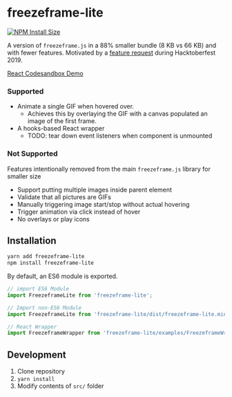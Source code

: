# freezeframe-lite

[![NPM Install Size][install-size-image]][install-size-url]

A version of `freezeframe.js` in a 88% smaller bundle (8 KB vs 66 KB) and with fewer features. Motivated by a [feature request](https://github.com/lbryio/lbry-desktop/pull/2986) during Hacktoberfest 2019.

[React Codesandbox Demo](https://codesandbox.io/s/peaceful-kapitsa-o0i6z?fontsize=14)

### Supported

- Animate a single GIF when hovered over.
  - Achieves this by overlaying the GIF with a canvas populated an image of the first frame.
- A hooks-based React wrapper
  - TODO: tear down event listeners when component is unmounted

### Not Supported

Features intentionally removed from the main `freezeframe.js` library for smaller size

- Support putting multiple images inside parent element
- Validate that all pictures are GIFs
- Manually triggering image start/stop without actual hovering
- Trigger animation via click instead of hover
- No overlays or play icons

## Installation

```bash
yarn add freezeframe-lite
npm install freezeframe-lite
```

By default, an ES6 module is exported.

```js
// import ES6 Module
import FreezeframeLite from 'freezeframe-lite';

// Import non-ES6 Module
import FreezeframeLite from 'freezeframe-lite/dist/freezeframe-lite.min';

// React Wrapper
import FreezeframeWrapper from 'freezeframe-lite/examples/FreezeframeWrapper';
```

## Development

1. Clone repository
2. `yarn install`
3. Modify contents of `src/` folder



[install-size-image]: https://img.shields.io/bundlephobia/min/freezeframe-lite
[install-size-url]: https://bundlephobia.com/result?p=freezeframe-lite
